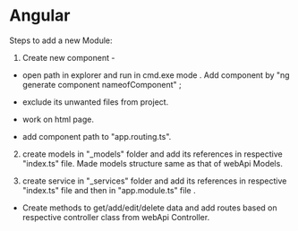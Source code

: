 # Angular 

Steps to add a new Module:
1. Create new component -
- open path in explorer and run in cmd.exe mode . Add component by "ng generate component nameofComponent" ;
- exclude its unwanted files from project.
- work on html page.

- add component path to "app.routing.ts".

2. create models in "_models" folder and add its references in respective "index.ts" file. Made models structure same as that of webApi Models.

3. create service in "_services" folder and add its references in respective "index.ts" file and then in "app.module.ts" file .
 - Create methods to get/add/edit/delete data and add routes based on respective controller class from webApi Controller.


